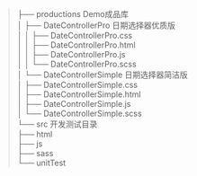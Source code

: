 >  ├── productions Demo成品库<br/>
> │    ├── DateControllerPro 日期选择器优质版<br/>
> │   │	   ├── DateControllerPro.css<br/>
> │   │	   ├── DateControllerPro.html<br/>
> │   │	   ├── DateControllerPro.js<br/>
> │   │	  └── DateControllerPro.scss<br/>
> │   └── DateControllerSimple 日期选择器简洁版<br/>
> │	       ├── DateControllerSimple.css<br/>
> │	       ├── DateControllerSimple.html<br/>
> │	       ├── DateControllerSimple.js<br/>
> │	      └── DateControllerSimple.scss<br/>
> └── src 开发测试目录<br/>
> 	 ├── html<br/>
> 	 ├── js <br/>
> 	 ├── sass<br/>
> 	└── unitTest<br/>
	
